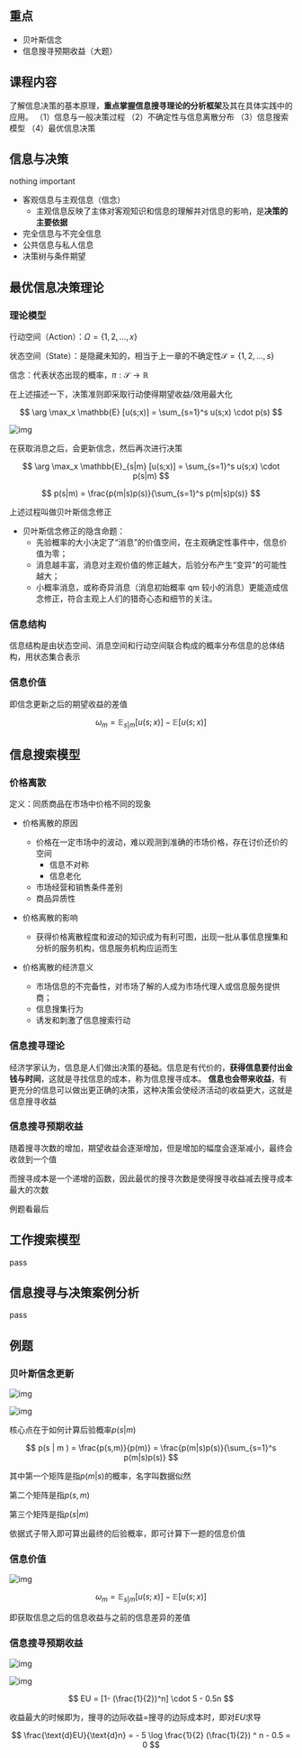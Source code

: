 ## 重点

- 贝叶斯信念
- 信息搜寻预期收益（大题）

## 课程内容

了解信息决策的基本原理，**重点掌握信息搜寻理论的分析框架**及其在具体实践中的应用。
（1）信息与一般决策过程
（2）不确定性与信息离散分布
（3）信息搜索模型
（4）最优信息决策

## 信息与决策

nothing important

- 客观信息与主观信息（信念）
  - 主观信息反映了主体对客观知识和信息的理解并对信息的影响，是**决策的主要依据**
- 完全信息与不完全信息
- 公共信息与私人信息
- 决策树与条件期望

## 最优信息决策理论

### 理论模型

行动空间（Action）：$\Omega = \{ 1,2,\dots, x \}$

状态空间（State）：是隐藏未知的，相当于上一章的不确定性$\mathcal{S} = \{ 1,2,\dots, s \}$

信念：代表状态出现的概率，$\pi  : \mathcal{S} \to \mathbb{R}$

在上述描述一下，决策准则即采取行动使得期望收益/效用最大化

$$
\arg \max_x \mathbb{E} [u(s;x)] = \sum_{s=1}^s u(s;x) \cdot p(s)
$$

![img](https://img2023.cnblogs.com/blog/3436855/202406/3436855-20240609192731248-1479466703.png)

在获取消息之后，会更新信念，然后再次进行决策

$$
\arg \max_x \mathbb{E}_{s|m} [u(s;x)] = \sum_{s=1}^s u(s;x) \cdot p(s|m)
$$

$$
p(s|m) = \frac{p(m|s)p(s)}{\sum_{s=1}^s p(m|s)p(s)}
$$

上述过程叫做贝叶斯信念修正

- 贝叶斯信念修正的隐含命题：
  - 先验概率的大小决定了“消息”的价值空间，在主观确定性事件中，信息价值为零；
  - 消息越丰富，消息对主观价值的修正越大，后验分布产生“变异”的可能性越大；
  - 小概率消息，或称奇异消息（消息初始概率 qm 较小的消息）更能造成信念修正，符合主观上人们的猎奇心态和细节的关注。

### 信息结构

信息结构是由状态空间、消息空间和行动空间联合构成的概率分布信息的总体结构，用状态集合表示

### 信息价值

即信念更新之后的期望收益的差值

$$
\omega_m = \mathbb{E}_{s|m} [u(s;x)] - \mathbb{E} [u(s;x)]
$$

## 信息搜索模型

### 价格离散

定义：同质商品在市场中价格不同的现象

- 价格离散的原因

  - 价格在一定市场中的波动，难以观测到准确的市场价格，存在讨价还价的空间
    - 信息不对称
    - 信息老化
  - 市场经营和销售条件差别
  - 商品异质性

- 价格离散的影响
  - 获得价格离散程度和波动的知识成为有利可图，出现一批从事信息搜集和分析的服务机构，信息服务机构应运而生
- 价格离散的经济意义
  - 市场信息的不完备性，对市场了解的人成为市场代理人或信息服务提供商；
  - 信息搜集行为
  - 诱发和刺激了信息搜索行动

### 信息搜寻理论

经济学家认为，信息是人们做出决策的基础。信息是有代价的，**获得信息要付出金钱与时间**，这就是寻找信息的成本，称为信息搜寻成本。
**信息也会带来收益**，有更充分的信息可以做出更正确的决策，这种决策会使经济活动的收益更大，这就是信息搜寻收益

### 信息搜寻预期收益

随着搜寻次数的增加，期望收益会逐渐增加，但是增加的幅度会逐渐减小，最终会收敛到一个值

而搜寻成本是一个递增的函数，因此最优的搜寻次数是使得搜寻收益减去搜寻成本最大的次数

例题看最后

## 工作搜索模型

pass

## 信息搜寻与决策案例分析

pass

## 例题

### 贝叶斯信念更新

![img](https://img2023.cnblogs.com/blog/3436855/202406/3436855-20240609210036628-2100881054.png)

![img](https://img2023.cnblogs.com/blog/3436855/202406/3436855-20240609210113088-66138889.png)

核心点在于如何计算后验概率$p(s | m)$

$$
p(s | m ) = \frac{p(s,m)}{p(m)} = \frac{p(m|s)p(s)}{\sum_{s=1}^s p(m|s)p(s)}
$$

其中第一个矩阵是指$p(m|s)$的概率，名字叫数据似然

第二个矩阵是指$p(s,m)$

第三个矩阵是指$p(s | m)$

依据式子带入即可算出最终的后验概率，即可计算下一题的信息价值

### 信息价值

![img](https://img2023.cnblogs.com/blog/3436855/202406/3436855-20240609212148393-2015338074.png)

$$
\omega_m = \mathbb{E}_{s|m} [u(s;x)] - \mathbb{E} [u(s;x)]
$$

即获取信息之后的信息收益与之前的信息差异的差值

### 信息搜寻预期收益

![img](https://img2023.cnblogs.com/blog/3436855/202406/3436855-20240609213638186-898223161.png)

![img](https://img2023.cnblogs.com/blog/3436855/202406/3436855-20240609213700355-856139815.png)

$$
EU = [1- (\frac{1}{2})^n] \cdot 5 - 0.5n
$$

收益最大的时候即为，搜寻的边际收益=搜寻的边际成本时，即对$EU$求导

$$
\frac{\text{d}EU}{\text{d}n} = - 5 \log \frac{1}{2} (\frac{1}{2}) ^ n - 0.5 = 0
$$
